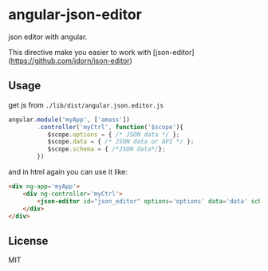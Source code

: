 # angular-json-editor

json editor with angular.

This directive make you easier to work with [json-editor] (https://github.com/jdorn/json-editor)

## Usage

get js from `./lib/dist/angular.json.editor.js`

```javascript
angular.module('myApp', ['amass'])
        .controller('myCtrl', function('$scope'){
           $scope.options = { /* JSON data */ };
           $scope.data = { /* JSON data or API */ };
           $scope.schema = { /*JSON data*/};
        })
```
and in html again you can use it like:

```html
<div ng-app='myApp'>
    <div ng-controller='myCtrl'>
        <json-editor id="json_editor" options='options' data='data' schema='schema'></json-editor>
    </div>
</div>
```
## License

MIT

